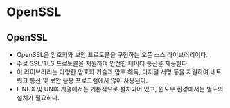 # OpenSSL
## OpenSSL
- OpenSSL은 암호화와 보안 프로토콜을 구현하는 오픈 소스 라이브러리이다.
- 주로 SSL/TLS 프로토콜을 지원하여 안전한 데이터 통신을 제공한다.
- 이 라이브러리는 다양한 암호화 기술과 암호 해독, 디지털 서명 등을 지원하여 네트워크 통신 및 보안 응용 프로그램에서 많이 사용된다.
- LINUX 및 UNIX 계열에서는 기본적으로 설치되어 있고, 윈도우 환경에서는 별도의 설치가 필요하다.
## 
